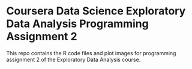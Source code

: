 # Coursera Data Science Exploratory Data Analysis Programming Assignment 2

This repo contains the R code files and plot images for programming assignment 2 of the Exploratory Data Analysis course.
